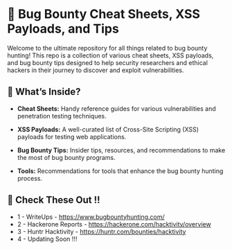 <h1> 📜 Bug Bounty Cheat Sheets, XSS Payloads, and Tips </h1>

Welcome to the ultimate repository for all things related to bug bounty hunting! This repo is a collection of various cheat sheets, XSS payloads, and bug bounty tips designed to help security researchers and ethical hackers in their journey to discover and exploit vulnerabilities.

<h2> 🌟 What’s Inside? </h2>

* **Cheat Sheets:** Handy reference guides for various vulnerabilities and penetration testing techniques.

* **XSS Payloads:** A well-curated list of Cross-Site Scripting (XSS) payloads for testing web applications.

* **Bug Bounty Tips:** Insider tips, resources, and recommendations to make the most of bug bounty programs.

* **Tools:** Recommendations for tools that enhance the bug bounty hunting process.

<h2> 🚀 Check These Out !! </h2>

* 1 - WriteUps - https://www.bugbountyhunting.com/
* 2 - Hackerone Reports - https://hackerone.com/hacktivity/overview
* 3 - Huntr Hacktivity - https://huntr.com/bounties/hacktivity
* 4 - Updating Soon !!!
